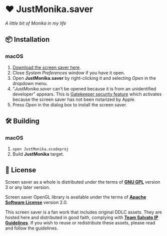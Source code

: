 # ❤️ JustMonika.saver

_A little bit of Monika in my life_

## 📦 Installation

### macOS

1. [Download the screen saver here](https://github.com/ilammy/JustMonika.saver/releases/download/v1.1/JustMonika.saver.zip).
2. Close _System Preferences_ window if you have it open.
3. Open **JustMonika.saver** by right-clicking it and selecting _Open_ in the dropdown menu.
4. “_JustMonika.saver_ can’t be opened because it is from an unidentified developer” appears. This is [Gatekeeper security feature](https://support.apple.com/en-us/HT202491) which activates because the screen saver has not been notarized by Apple.
5. Press _Open_ in the dialog box to install the screen saver.

## 🛠 Building

### macOS

1. `open JustMonika.xcodeproj`
2. Build **JustMonika** target.

## 📄 License

Screen saver as a whole is distributed under the terms of [**GNU GPL**](LICENSE) version 3 or any later version.

Screen saver OpenGL library is available under the terms of [**Apache Software License**](JustMonikaGL/LICENSE) version 2.0.

This screen saver is a fan work that includes original DDLC assets.
They are hosted here and distributed in good faith,
complying with [**Team Salvato IP Guidelines**](http://teamsalvato.com/ip-guidelines/).
If you wish to reuse or redistribute these assets, please read and follow the guidelines.
